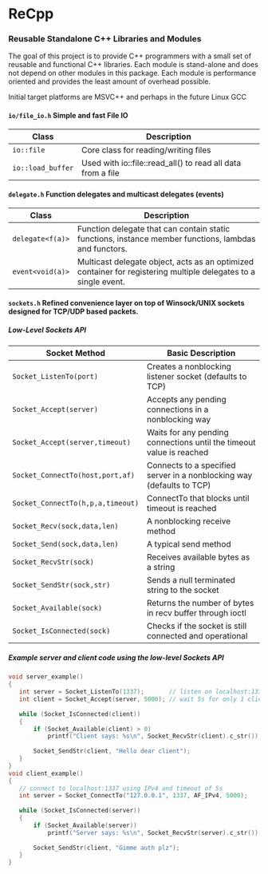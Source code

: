# ReCpp
### Reusable Standalone C++ Libraries and Modules

The goal of this project is to provide C++ programmers with a small set of reusable and functional C++ libraries. Each module is stand-alone and does not depend on other modules in this package. Each module is performance oriented and provides the least amount of overhead possible.

Initial target platforms are MSVC++ and perhaps in the future Linux GCC

#### `io/file_io.h` Simple and fast File IO
| Class               | Description                                                 |
| ------------------- | ----------------------------------------------------------  |
| `io::file`        | Core class for reading/writing files                        |
| `io::load_buffer` | Used with io::file::read_all() to read all data from a file |


#### `delegate.h` Function delegates and multicast delegates (events)
| Class               | Description                                                 |
| ------------------- | ----------------------------------------------------------  |
| `delegate<f(a)>`  | Function delegate that can contain static functions, instance member functions, lambdas and functors. |
| `event<void(a)>`  | Multicast delegate object, acts as an optimized container for registering multiple delegates to a single event. |

#### `sockets.h` Refined convenience layer on top of Winsock/UNIX sockets designed for TCP/UDP based packets.
##### Low-Level Sockets API
| Socket Method                     | Basic Description                                                     |
| --------------------------------- | --------------------------------------------------------------------- |
| `Socket_ListenTo(port)`           | Creates a nonblocking listener socket (defaults to TCP)               |
| `Socket_Accept(server)`           | Accepts any pending connections in a nonblocking way                  |
| `Socket_Accept(server,timeout)`   | Waits for any pending connections until the timeout value is reached  |
| `Socket_ConnectTo(host,port,af)`  | Connects to a specified server in a nonblocking way (defaults to TCP) |
| `Socket_ConnectTo(h,p,a,timeout)` | ConnectTo that blocks until timeout is reached                        |
| `Socket_Recv(sock,data,len)`      | A nonblocking receive method                                          |
| `Socket_Send(sock,data,len)`      | A typical send method                                                 |
| `Socket_RecvStr(sock)`            | Receives available bytes as a string                                  |
| `Socket_SendStr(sock,str)`        | Sends a null terminated string to the socket                          |
| `Socket_Available(sock)`          | Returns the number of bytes in recv buffer through ioctl              |
| `Socket_IsConnected(sock)`        | Checks if the socket is still connected and operational               |

##### Example server and client code using the low-level Sockets API
 ```cpp
 void server_example()
 {
 	int server = Socket_ListenTo(1337);       // listen on localhost:1337
 	int client = Socket_Accept(server, 5000); // wait 5s for only 1 client
 	
 	while (Socket_IsConnected(client))
 	{
 		if (Socket_Available(client) > 0)
 			printf("Client says: %s\n", Socket_RecvStr(client).c_str());
 		
 		Socket_SendStr(client, "Hello dear client");
 	}
 }
 void client_example()
 {
 	// connect to localhost:1337 using IPv4 and timeout of 5s
 	int server = Socket_ConnectTo("127.0.0.1", 1337, AF_IPv4, 5000);
 	
 	while (Socket_IsConnected(server))
 	{
 		if (Socket_Available(server))
 			printf("Server says: %s\n", Socket_RecvStr(server).c_str());
 		
 		Socket_SendStr(client, "Gimme auth plz");
 	}
 }
 ```
